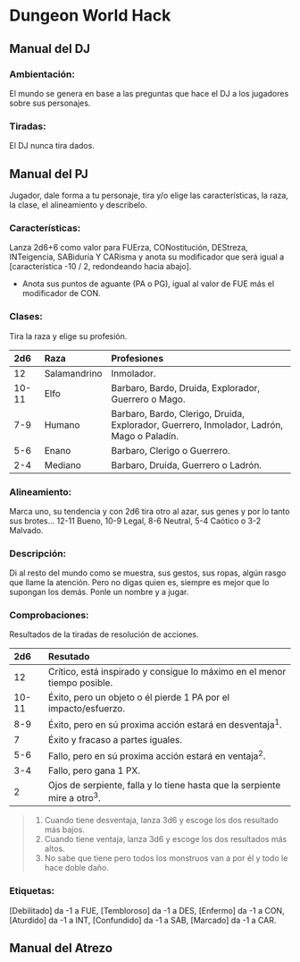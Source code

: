 # Dungeon World Hack## Manual del DJ### Ambientación:El mundo se genera en base a las preguntas que hace el DJ a los jugadores sobre sus personajes.### Tiradas:El DJ nunca tira dados.<columna>## Manual del PJJugador, dale forma a tu personaje, tira y/o elige las características, la raza, la clase, el alineamiento y describelo.### Características:Lanza 2d6+6 como valor para FUErza, CONostitución, DEStreza, INTeigencia, SABiduría Y CARisma y anota su modificador que será igual a [característica -10 / 2, redondeando hacia abajo].* Anota sus puntos de aguante (PA o PG), igual al valor de FUE más el modificador de CON.### Clases:Tira la raza y elige su profesión.| 2d6 | Raza | Profesiones || :---- | :---- | :---- || 12 | Salamandrino | Inmolador. || 10-11 | Elfo | Barbaro, Bardo, Druida, Explorador, Guerrero o Mago. || 7-9 | Humano | Barbaro, Bardo, Clerigo, Druida, Explorador, Guerrero, Inmolador, Ladrón, Mago o Paladín. || 5-6 | Enano | Barbaro, Clerigo o Guerrero. || 2-4 | Mediano | Barbaro, Druida, Guerrero o Ladrón. |### Alineamiento:Marca uno, su tendencia y con 2d6 tira otro al azar, sus genes y por lo tanto sus brotes... 12-11 Bueno, 10-9 Legal, 8-6 Neutral, 5-4 Caótico o 3-2 Malvado.### Descripción:Di al resto del mundo como se muestra, sus gestos, sus ropas, algún rasgo que llame la atención. Pero no digas quien es, siempre es mejor que lo supongan los demás. Ponle un nombre y a jugar.### Comprobaciones:Resultados de la tiradas de resolución de acciones.| 2d6 | Resutado || :---- | :---- || 12 | Crítico, está inspirado y consigue lo máximo en el menor tiempo posible. || 10-11 | Éxito, pero un objeto o él pierde 1 PA por el impacto/esfuerzo. || 8-9 | Éxito, pero en sú proxima acción estará en desventaja<sup>1</sup>. || 7 | Éxito y fracaso a partes iguales. || 5-6 | Fallo, pero en sú proxima acción estará en ventaja<sup>2</sup>. || 3-4 | Fallo, pero gana 1 PX. || 2 | Ojos de serpiente, falla y lo tiene hasta que la serpiente mire a otro<sup>3</sup>. |> 1. Cuando tiene desventaja, lanza 3d6 y escoge los dos resultado más bajos.  > 2. Cuando tiene ventaja, lanza 3d6 y escoge los dos resultados más altos.> 3. No sabe que tiene pero todos los monstruos van a por él y todo le hace doble daño.### Etiquetas:[Debilitado] da -1 a FUE, [Tembloroso] da -1 a DES, [Enfermo] da -1 a CON, [Aturdido] da -1 a INT, [Confundido] da -1 a SAB, [Marcado] da -1 a CAR.<pagina>## Manual del Atrezo